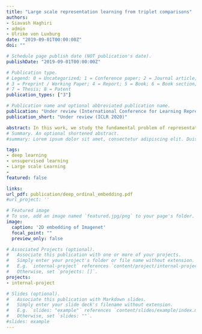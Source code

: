 ```yaml
---
title: "Large scale representation learning from triplet comparisons"
authors:
- Siavash Haghiri
- admin
- Ulrike von Luxburg
date: "2019-09-01T00:00:00Z"
doi: ""

# Schedule page publish date (NOT publication's date).
publishDate: "2019-09-01T00:00:00Z"

# Publication type.
# Legend: 0 = Uncategorized; 1 = Conference paper; 2 = Journal article;
# 3 = Preprint / Working Paper; 4 = Report; 5 = Book; 6 = Book section;
# 7 = Thesis; 8 = Patent
publication_types: ["3"]

# Publication name and optional abbreviated publication name.
publication: "Under review (International Conference for Learning Representations 2020)"
publication_short: "Under review (ICLR 2020)"

abstract: In this work, we study the fundamental problem of representation learning from a new perspective. It has been observed in many supervised OR unsupervised DNNs that the final layer of the network often provides an informative representation for many tasks, even though the network has been trained to perform a particular task. The common ingredient in all previous studies is a low-level feature representation for items, for example, RGB values of images in the image context. In the present work, we assume that no meaningful representation of the items is given. Instead, we are provided with the answers to some triplet comparisons of the following form - Is item A more similar to item B or item C? We provide a fast algorithm based on DNNs that constructs a Euclidean representation for the items, using solely the answers to the above-mentioned triplet comparisons. This problem has been studied in a sub-community of machine learning by the name "Ordinal Embedding". Previous approaches to the problem are painfully slow and cannot scale to larger datasets. We demonstrate that our proposed approach is significantly faster than available methods, and can scale to real-world large datasets. Thereby, we also draw attention to the less explored idea of using neural networks to directly, approximately solve non-convex, NP-hard optimization problems that arise naturally in unsupervised learning problems.
# Summary. An optional shortened abstract.
#summary: Lorem ipsum dolor sit amet, consectetur adipiscing elit. Duis posuere tellus ac convallis placerat. Proin tincidunt magna sed ex sollicitudin condimentum.

tags:
- deep learning
- unsupervised learning
- Large scale Learning
-
featured: false

links:
url_pdf: publication/deep_ordinal_embedding.pdf
#url_project: ''

# Featured image
# To use, add an image named `featured.jpg/png` to your page's folder.
image:
  caption: '2D embedding of Imagenet'
  focal_point: ""
  preview_only: false

# Associated Projects (optional).
#   Associate this publication with one or more of your projects.
#   Simply enter your project's folder or file name without extension.
#   E.g. `internal-project` references `content/project/internal-project/index.md`.
#   Otherwise, set `projects: []`.
projects:
- internal-project

# Slides (optional).
#   Associate this publication with Markdown slides.
#   Simply enter your slide deck's filename without extension.
#   E.g. `slides: "example"` references `content/slides/example/index.md`.
#   Otherwise, set `slides: ""`.
#slides: example
---
```

